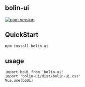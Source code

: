 ## bolin-ui
[![npm version](https://badge.fury.io/js/bolin-ui.svg)](https://badge.fury.io/js/bolin-ui)

## QuickStart
```bash
npm install bolin-ui
```


## usage
```
import boUi from 'bolin-ui'
import 'bolin-ui/dist/bolin-ui.css'
Vue.use(boUi)
```
